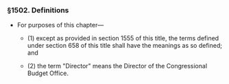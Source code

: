 ### §1502. Definitions
* For purposes of this chapter—

  * (1) except as provided in section 1555 of this title, the terms defined under section 658 of this title shall have the meanings as so defined; and

  * (2) the term "Director" means the Director of the Congressional Budget Office.